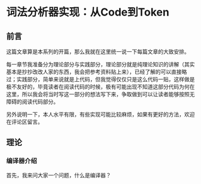 # 词法分析器实现：从Code到Token

## 前言

这篇文章算是本系列的开篇，那么我就在这里统一说一下每篇文章的大致安排。

每一章节我准备分为理论部分与实践部分，理论部分就是纯理论知识的讲解（其实基本是抄抄改改人家的东西，我会把参考资料贴上来），已经了解的可以直接略过；实践部分，简单来说就是上代码，但我觉得仅仅只是这么代码一贴，这样做是极不友好的，毕竟读者在阅读代码的时候，极有可能出现不知道这部分代码为何在这里，所以我会将当时写这一部分的想法写下来，争取做到可以让读者能够按照无障碍的阅读代码部分。

另外说明一下，本人水平有限，有些实现可能比较麻烦，如果有更好的方法，欢迎在评论区留言。

## 理论



### 编译器介绍

首先，我来问大家一个问题，什么是编译器？

